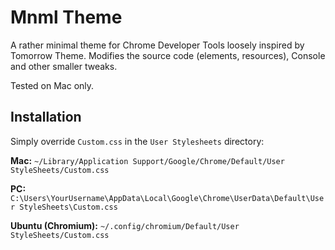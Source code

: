 # Mnml Theme
A rather minimal theme for Chrome Developer Tools loosely inspired by Tomorrow Theme. Modifies the source code (elements, resources), Console and other smaller tweaks.

Tested on Mac only.

## Installation 
Simply override `Custom.css` in the `User Stylesheets` directory:

**Mac:** `~/Library/Application Support/Google/Chrome/Default/User StyleSheets/Custom.css`

**PC:** `C:\Users\YourUsername\AppData\Local\Google\Chrome\UserData\Default\User StyleSheets\Custom.css`

**Ubuntu (Chromium):** `~/.config/chromium/Default/User StyleSheets/Custom.css`